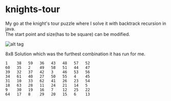 # knights-tour
My go at the knight's tour puzzle where I solve it with backtrack recursion in java.<br>
The start point and size(has to be square) can be modified.

![alt tag](https://upload.wikimedia.org/wikipedia/commons/c/ca/Knights-Tour-Animation.gif)

8x8 Solution which was the furthest combination it has run for me.
```
1    38   59   36   43   48   57   52   
60   35   2    49   58   51   44   47   
39   32   37   42   3    46   53   56   
34   61   40   27   50   55   4    45   
31   10   33   62   41   26   23   54   
18   63   28   11   24   21   14   5    
9    30   19   16   7    12   25   22   
64   17   8    29   20   15   6    13 
```
